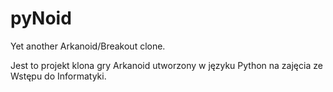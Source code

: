 # pyNoid
Yet another Arkanoid/Breakout clone.

Jest to projekt klona gry Arkanoid utworzony w języku Python na zajęcia ze Wstępu do Informatyki.